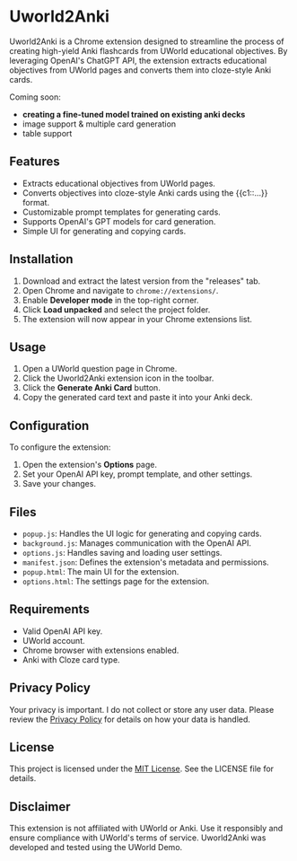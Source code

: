 # Uworld2Anki

Uworld2Anki is a Chrome extension designed to streamline the process of creating high-yield Anki flashcards from UWorld educational objectives. By leveraging OpenAI's ChatGPT API, the extension extracts educational objectives from UWorld pages and converts them into cloze-style Anki cards.

Coming soon: 
- **creating a fine-tuned model trained on existing anki decks**
- image support & multiple card generation
- table support

## Features

- Extracts educational objectives from UWorld pages.
- Converts objectives into cloze-style Anki cards using the {{c1::...}} format.
- Customizable prompt templates for generating cards.
- Supports OpenAI's GPT models for card generation.
- Simple UI for generating and copying cards.

## Installation

1. Download and extract the latest version from the "releases" tab.
2. Open Chrome and navigate to `chrome://extensions/`.
3. Enable **Developer mode** in the top-right corner.
4. Click **Load unpacked** and select the project folder.
5. The extension will now appear in your Chrome extensions list.

## Usage

1. Open a UWorld question page in Chrome.
2. Click the Uworld2Anki extension icon in the toolbar.
3. Click the **Generate Anki Card** button.
4. Copy the generated card text and paste it into your Anki deck.

## Configuration

To configure the extension:

1. Open the extension's **Options** page.
2. Set your OpenAI API key, prompt template, and other settings.
3. Save your changes.

## Files

- `popup.js`: Handles the UI logic for generating and copying cards.
- `background.js`: Manages communication with the OpenAI API.
- `options.js`: Handles saving and loading user settings.
- `manifest.json`: Defines the extension's metadata and permissions.
- `popup.html`: The main UI for the extension.
- `options.html`: The settings page for the extension.

## Requirements

- Valid OpenAI API key.
- UWorld account.
- Chrome browser with extensions enabled.
- Anki with Cloze card type.

## Privacy Policy

Your privacy is important. I do not collect or store any user data. Please review the [Privacy Policy](https://roshanlodha.com/uworld2anki/privacy_policy) for details on how your data is handled.

## License

This project is licensed under the [MIT License](LICENSE.md). See the LICENSE file for details.

## Disclaimer

This extension is not affiliated with UWorld or Anki. Use it responsibly and ensure compliance with UWorld's terms of service. Uworld2Anki was developed and tested using the UWorld Demo. 
